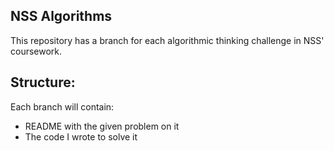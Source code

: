 ## NSS Algorithms
This repository has a branch for each algorithmic thinking challenge in NSS' coursework.

## Structure:
Each branch will contain:
- README with the given problem on it
- The code I wrote to solve it

